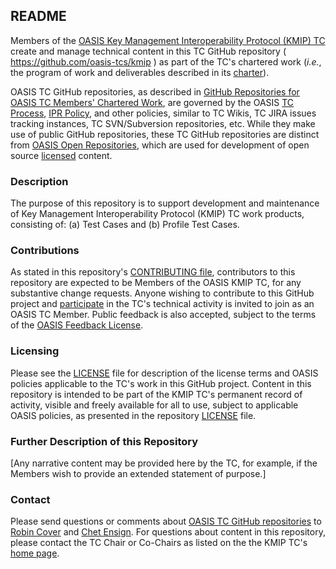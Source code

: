 <div>
<h2>README</h2>

<p>Members of the <a href="https://www.oasis-open.org/committees/kmip/">OASIS Key Management Interoperability Protocol (KMIP) TC</a> create and manage technical content in this TC GitHub repository ( <a href="https://github.com/oasis-tcs/kmip">https://github.com/oasis-tcs/kmip</a> ) as part of the TC's chartered work (<i>i.e.</i>, the program of work and deliverables described in its <a href="https://www.oasis-open.org/committees/kmip/charter.php">charter</a>).</p>

<p>OASIS TC GitHub repositories, as described in <a href="https://www.oasis-open.org/resources/tcadmin/github-repositories-for-oasis-tc-members-chartered-work">GitHub Repositories for OASIS TC Members' Chartered Work</a>, are governed by the OASIS <a href="https://www.oasis-open.org/policies-guidelines/tc-process">TC Process</a>, <a href="https://www.oasis-open.org/policies-guidelines/ipr">IPR Policy</a>, and other policies, similar to TC Wikis, TC JIRA issues tracking instances, TC SVN/Subversion repositories, etc.  While they make use of public GitHub repositories, these TC GitHub repositories are distinct from <a href="https://www.oasis-open.org/resources/open-repositories">OASIS Open Repositories</a>, which are used for development of open source <a href="https://www.oasis-open.org/resources/open-repositories/licenses">licensed</a> content.</p>
</div>

<div>
<h3>Description</h3>

<p>The purpose of this repository is to support development and maintenance of Key Management Interoperability Protocol (KMIP) TC work products, consisting of: (a) Test Cases and (b) Profile Test Cases.</p>
</div>

<div>
<h3>Contributions</h3>
<p>As stated in this repository's <a href="https://github.com/oasis-tcs/kmip/blob/master/CONTRIBUTING.md">CONTRIBUTING file</a>, contributors to this repository are expected to be Members of the OASIS KMIP TC, for any substantive change requests.  Anyone wishing to contribute to this GitHub project and <a href="https://www.oasis-open.org/join/participation-instructions">participate</a> in the TC's technical activity is invited to join as an OASIS TC Member.  Public feedback is also accepted, subject to the terms of the <a href="https://www.oasis-open.org/policies-guidelines/ipr#appendixa">OASIS Feedback License</a>.</p>
</div>


<div>
<h3>Licensing</h3>
<p>Please see the <a href="https://github.com/oasis-tcs/kmip/blob/master/LICENSE.md">LICENSE</a> file for description of the license terms and OASIS policies applicable to the TC's work in this GitHub project. Content in this repository is intended to be part of the KMIP TC's permanent record of activity, visible and freely available for all to use, subject to applicable OASIS policies, as presented in the repository <a href="https://github.com/oasis-tcs/kmip/blob/master/LICENSE.md">LICENSE</a> file.</p>
</div>

<div>
<h3>Further Description of this Repository</h3>

<p>[Any narrative content may be provided here by the TC, for example, if the Members wish to provide an extended statement of purpose.]</p>
</div>

<div>

<h3>Contact</h3>
<p>Please send questions or comments about <a href="https://www.oasis-open.org/resources/tcadmin/github-repositories-for-oasis-tc-members-chartered-work">OASIS TC GitHub repositories</a> to <a href="mailto:robin@oasis-open.org">Robin Cover</a> and <a href="mailto:chet.ensign@oasis-open.org">Chet Ensign</a>.  For questions about content in this repository, please contact the TC Chair or Co-Chairs as listed on the the KMIP TC's <a href="https://www.oasis-open.org/committees/kmip/">home page</a>.</p>
</div>
